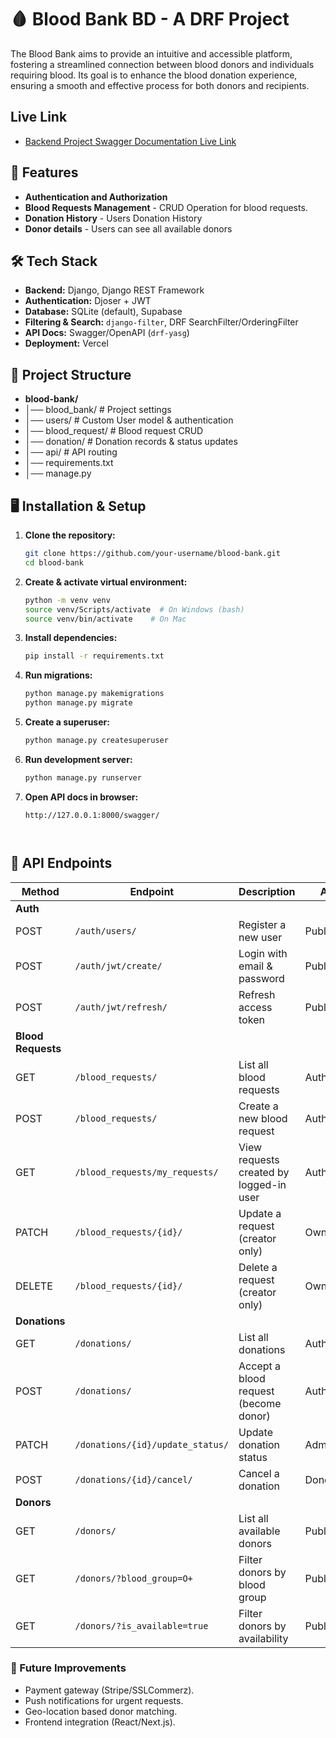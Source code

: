 # 🩸 Blood Bank BD - A DRF Project

The Blood Bank aims to provide an intuitive and accessible platform, fostering a 
streamlined connection between blood donors and individuals requiring blood. Its 
goal is to enhance the blood donation experience, ensuring a smooth and 
effective process for both donors and recipients.

## Live Link
* [Backend Project Swagger Documentation Live Link](https://docs.github.com/en/github/writing-on-github)


## 🚀 Features
* **Authentication and Authorization**
* **Blood Requests Management** - CRUD Operation for blood requests. 
* **Donation History** - Users Donation History
* **Donor details** - Users can see all available donors


## 🛠️ Tech Stack
- **Backend:** Django, Django REST Framework
- **Authentication:** Djoser + JWT
- **Database:** SQLite (default), Supabase
- **Filtering & Search:** `django-filter`, DRF SearchFilter/OrderingFilter
- **API Docs:** Swagger/OpenAPI (`drf-yasg`)
- **Deployment:** Vercel

## 📂 Project Structure

* **blood-bank/**
* │── blood_bank/ # Project settings
* │── users/ # Custom User model & authentication
* │── blood_request/ # Blood request CRUD
* │── donation/ # Donation records & status updates
* │── api/ # API routing
* │── requirements.txt
* │── manage.py



## 🖥️ Installation & Setup

1. **Clone the repository:**
   ```bash
   git clone https://github.com/your-username/blood-bank.git
   cd blood-bank

2. **Create & activate virtual environment:**
    ```bash
    python -m venv venv
    source venv/Scripts/activate  # On Windows (bash) 
    source venv/bin/activate    # On Mac

3. **Install dependencies:**
    ```bash
    pip install -r requirements.txt

4. **Run migrations:**
    ```bash
    python manage.py makemigrations
    python manage.py migrate

5. **Create a superuser:**
    ```bash
    python manage.py createsuperuser

6. **Run development server:**
    ```bash
    python manage.py runserver

7. **Open API docs in browser:**
    ```arduino
    http://127.0.0.1:8000/swagger/
    


## 🔑 API Endpoints

| Method | Endpoint                          | Description                                | Access        |
|--------|-----------------------------------|--------------------------------------------|---------------|
| **Auth** |
| POST   | `/auth/users/`                    | Register a new user                        | Public        |
| POST   | `/auth/jwt/create/`               | Login with email & password                | Public        |
| POST   | `/auth/jwt/refresh/`              | Refresh access token                       | Public        |
| **Blood Requests** |
| GET    | `/blood_requests/`                | List all blood requests                    | Authenticated |
| POST   | `/blood_requests/`                | Create a new blood request                 | Authenticated |
| GET    | `/blood_requests/my_requests/`    | View requests created by logged-in user    | Authenticated |
| PATCH  | `/blood_requests/{id}/`           | Update a request (creator only)            | Owner/Admin   |
| DELETE | `/blood_requests/{id}/`           | Delete a request (creator only)            | Owner/Admin   |
| **Donations** |
| GET    | `/donations/`                     | List all donations                         | Authenticated |
| POST   | `/donations/`                     | Accept a blood request (become donor)      | Authenticated |
| PATCH  | `/donations/{id}/update_status/`  | Update donation status                     | Admin Only    |
| POST   | `/donations/{id}/cancel/`         | Cancel a donation                          | Donor/Admin   |
| **Donors** |
| GET    | `/donors/`                        | List all available donors                  | Public        |
| GET    | `/donors/?blood_group=O+`         | Filter donors by blood group               | Public        |
| GET    | `/donors/?is_available=true`      | Filter donors by availability              | Public        |


### 📌 Future Improvements

- Payment gateway (Stripe/SSLCommerz).
- Push notifications for urgent requests.
- Geo-location based donor matching.
- Frontend integration (React/Next.js).

